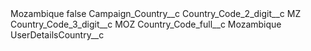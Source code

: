 <?xml version="1.0" encoding="UTF-8"?>
<CustomMetadata xmlns="http://soap.sforce.com/2006/04/metadata" xmlns:xsi="http://www.w3.org/2001/XMLSchema-instance" xmlns:xsd="http://www.w3.org/2001/XMLSchema">
    <label>Mozambique</label>
    <protected>false</protected>
    <values>
        <field>Campaign_Country__c</field>
        <value xsi:nil="true"/>
    </values>
    <values>
        <field>Country_Code_2_digit__c</field>
        <value xsi:type="xsd:string">MZ</value>
    </values>
    <values>
        <field>Country_Code_3_digit__c</field>
        <value xsi:type="xsd:string">MOZ</value>
    </values>
    <values>
        <field>Country_Code_full__c</field>
        <value xsi:type="xsd:string">Mozambique</value>
    </values>
    <values>
        <field>UserDetailsCountry__c</field>
        <value xsi:nil="true"/>
    </values>
</CustomMetadata>
